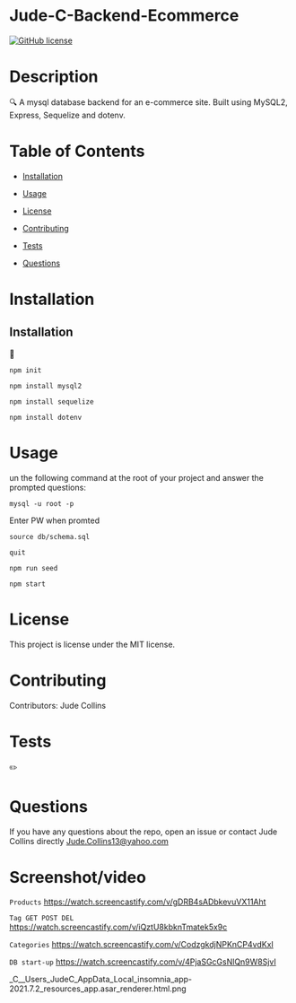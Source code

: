 # Jude-C-Backend-Ecommerce
[![GitHub license](https://img.shields.io/badge/license-MIT-blue.svg)](https://github.com/JudeCollins/Jude-C-Backend-Ecommerce)

# Description
🔍 A mysql database backend for an e-commerce site. Built using MySQL2, Express, Sequelize and dotenv.


# Table of Contents 

* [Installation](#installation)

* [Usage](#usage)

* [License](#license)

* [Contributing](#contributing)

* [Tests](#tests)

* [Questions](#questions)

# Installation

## Installation
💾   
  
`npm init`

`npm install mysql2`

`npm install sequelize`

`npm install dotenv`
# Usage

un the following command at the root of your project and answer the prompted questions:

`mysql -u root -p`

Enter PW when promted

`source db/schema.sql`

`quit`

`npm run seed`
  
`npm start`

# License

This project is license under the MIT license.

# Contributing

​Contributors: Jude Collins

# Tests

✏️

# Questions

If you have any questions about the repo, open an issue or contact Jude Collins directly 
Jude.Collins13@yahoo.com

# Screenshot/video
`Products`
https://watch.screencastify.com/v/gDRB4sADbkevuVX11Aht


`Tag GET POST DEL`
https://watch.screencastify.com/v/iQztU8kbknTmatek5x9c


`Categories`
https://watch.screencastify.com/v/CodzgkdjNPKnCP4vdKxI

`DB start-up`
https://watch.screencastify.com/v/4PjaSGcGsNlQn9W8SjvI

_C__Users_JudeC_AppData_Local_insomnia_app-2021.7.2_resources_app.asar_renderer.html.png
















